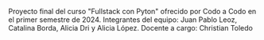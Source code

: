 Proyecto final del curso "Fullstack con Pyton" ofrecido por Codo a Codo en el primer semestre de 2024.
Integrantes del equipo: Juan Pablo Leoz, Catalina Borda, Alicia Dri y Alicia López.
Docente a cargo: Christian Toledo
